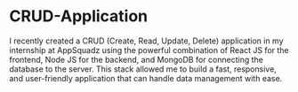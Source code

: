 # CRUD-Application

I recently created a CRUD (Create, Read, Update, Delete) application in my internship at AppSquadz using the powerful combination of React JS for the frontend, Node JS for the backend, and MongoDB for connecting the database to the server. 
This stack allowed me to build a fast, responsive, and user-friendly application that can handle data management with ease. 
